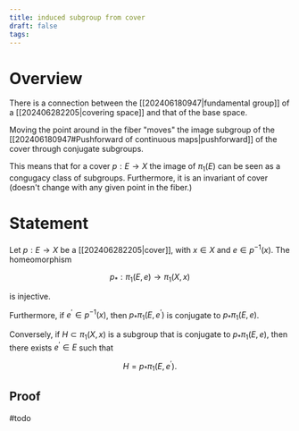 ```yaml
---
title: induced subgroup from cover
draft: false
tags:
---
```

# Overview
There is a connection between the [[202406180947|fundamental group]] of a [[202406282205|covering space]] and that of the base space. 

Moving the point around in the fiber "moves" the image subgroup of the [[202406180947#Pushforward of continuous maps|pushforward]] of the cover through conjugate subgroups. 

This means that for a cover $p:E \to X$ the image of $\pi_1(E)$ can be seen as a congugacy class of subgroups. 
Furthermore, it is an invariant of cover (doesn't change with any given point in the fiber.)


# Statement
Let $p:E \to X$ be a [[202406282205|cover]], with $x \in X$ and $e \in p^{-1}(x)$.
The homeomorphism 

$$p_*:\pi_1(E, e) \longrightarrow \pi_1(X, x)$$

is injective. 

Furthermore, if $e^\prime \in p^{-1}(x)$, then $p_*\pi_1(E, e^\prime)$ is conjugate to $p_*\pi_1(E, e)$. 

Conversely, if $H\subset \pi_1(X, x)$ is a subgroup that is conjugate to $p_*\pi_1(E, e)$, then there exists $e^\prime \in E$ such that 

$$H = p_*\pi_1(E, e^\prime).$$

## Proof
#todo 
